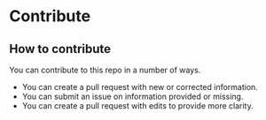 # Contribute

## How to contribute

You can contribute to this repo in a number of ways.

* You can create a pull request with new or corrected information.
* You can submit an issue on information provided or missing.
* You can create a pull request with edits to provide more clarity.
